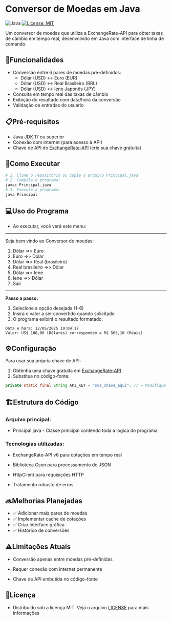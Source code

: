 # Conversor de Moedas em Java

![Java](https://img.shields.io/badge/Java-17%2B-blue) [![License: MIT](https://img.shields.io/badge/License-MIT-yellow.svg)](https://opensource.org/licenses/MIT)

Um conversor de moedas que utiliza a ExchangeRate-API para obter taxas de câmbio em tempo real, desenvolvido em Java com interface de linha de comando.

## 🚀Funcionalidades

- Conversão entre 6 pares de moedas pré-definidos:
    - Dólar (USD) ↔ Euro (EUR)
    - Dólar (USD) ↔ Real Brasileiro (BRL)
    - Dólar (USD) ↔ Iene Japonês (JPY)
- Consulta em tempo real das taxas de câmbio
- Exibição do resultado com data/hora da conversão
- Validação de entradas do usuário

## 📋Pré-requisitos

- Java JDK 17 ou superior
- Conexão com internet (para acesso à API)
- Chave de API do [ExchangeRate-API](https://www.exchangerate-api.com/) (crie sua chave gratuita)

## 🏁Como Executar

```bash
# 1. Clone o repositório ou copie o arquivo Principal.java
# 2. Compile o programa:
javac Principal.java
# 3. Execute o programa: 
java Principal
```
## 💻Uso do Programa

- Ao executar, você verá este menu:

********************************
Seja bem vindo ao Conversor de moedas:

1) Dólar =>> Euro
2) Euro =>> Dólar
3) Dólar =>> Real (brasileiro)
4) Real brasileiro =>> Dólar
5) Dólar =>> Iene
6) Iene =>> Dólar
7) Sair
********************************

**Passo a passo:**
1. Selecione a opção desejada (1-6)
2. Insira o valor a ser convertido quando solicitado
3. O programa exibirá o resultado formatado:

```
Data e hora: 12/05/2025 19:09:17
Valor: US$ 100,00 (Dólares) correspondem a R$ 565,10 (Reais)
```

## ⚙️Configuração

Para usar sua própria chave de API:

1. Obtenha uma chave gratuita em [ExchangeRate-API](https://www.exchangerate-api.com)
2. Substitua no código-fonte:

```java
private static final String API_KEY = "sua_chave_aqui"; // ← Modifique esta linha
```
## 🏗️Estrutura do Código
### Arquivo principal:
- Principal.java - Classe principal contendo toda a lógica do programa

### Tecnologias utilizadas:

  - ExchangeRate-API v6 para cotações em tempo real

  - Biblioteca Gson para processamento de JSON

  - HttpClient para requisições HTTP

  - Tratamento robusto de erros

## 🔜Melhorias Planejadas
- ✅ Adicionar mais pares de moedas
- ✅ Implementar cache de cotações
- ✅ Criar interface gráfica
- ✅ Histórico de conversões

## ⚠️Limitações Atuais
- Conversão apenas entre moedas pré-definidas

- Requer conexão com internet permanente

- Chave de API embutida no código-fonte

## 📜Licença
- Distribuído sob a licença MIT. Veja o arquivo [LICENSE](https://license/) para mais informações
